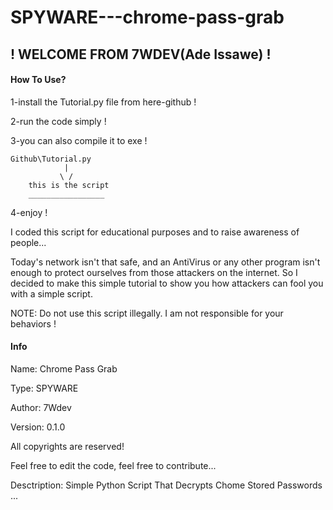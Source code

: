 # SPYWARE---chrome-pass-grab
## ! WELCOME FROM 7WDEV(Ade Issawe) !

#### How To Use?
1-install the Tutorial.py file from here-github !

2-run the code simply !

3-you can also compile it to exe !
```
Github\Tutorial.py
            |
           \ /
    this is the script
    _________________
```
4-enjoy !



I coded this script for educational purposes and to raise awareness of people...

Today's network isn't that safe, and an AntiVirus or any other program isn't enough to protect ourselves from those attackers on the internet. So I decided to make this simple tutorial to show you how attackers can fool you with a simple script.

NOTE: Do not use this script illegally. I am not responsible for your behaviors !





#### Info
Name: Chrome Pass Grab

Type: SPYWARE

Author: 7Wdev

Version: 0.1.0

All copyrights are reserved!

Feel free to edit the code, feel free to contribute...

Desctription: Simple Python Script That Decrypts Chome Stored Passwords ...


